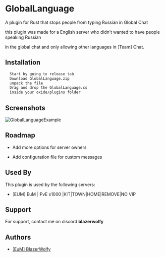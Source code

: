 
# GlobalLanguage

A plugin for Rust that stops people from typing Russian in Global Chat

this plugin was made for a English server who didn't wanted to have people speaking Russian

in the global chat and only allowing other languages in [Team] Chat.
## Installation

```bash
  Start by going to release tab
  Download GlobalLanguage.zip
  unpack the file
  Drag and drop the GlobalLanguage.cs
  inside your oxide/plugins folder
```
    
## Screenshots

![GlobalLanguageExample](https://i.ibb.co/HCYCDv3/Global-Language-Example.png)
## Roadmap

- Add more options for server owners

- Add configuration file for custom messages


## Used By

This plugin is used by the following servers:

- [EUM] EuM | PvE x1000 |KIT|TOWN|HOME|REMOVE|NO VIP
## Support

For support, contact me on discord **blazerwolfy**


## Authors

- [[EuM] BlazerWolfy](https://steamcommunity.com/id/BlazerWolfy/)

